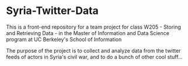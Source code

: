 # Syria-Twitter-Data

This is a front-end repository for a team project for class W205 - Storing and Retrieving Data - in the Master of Information and Data Science program at UC Berkeley's School of Information

The purpose of the project is to collect and analyze data from the twitter feeds of actors in Syria's civil war, and to do a bunch of other cool stuff...